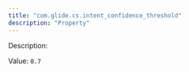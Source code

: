 ```yaml
---
title: "com.glide.cs.intent_confidence_threshold"
description: "Property"
---
```


Description: 

Value: `0.7`